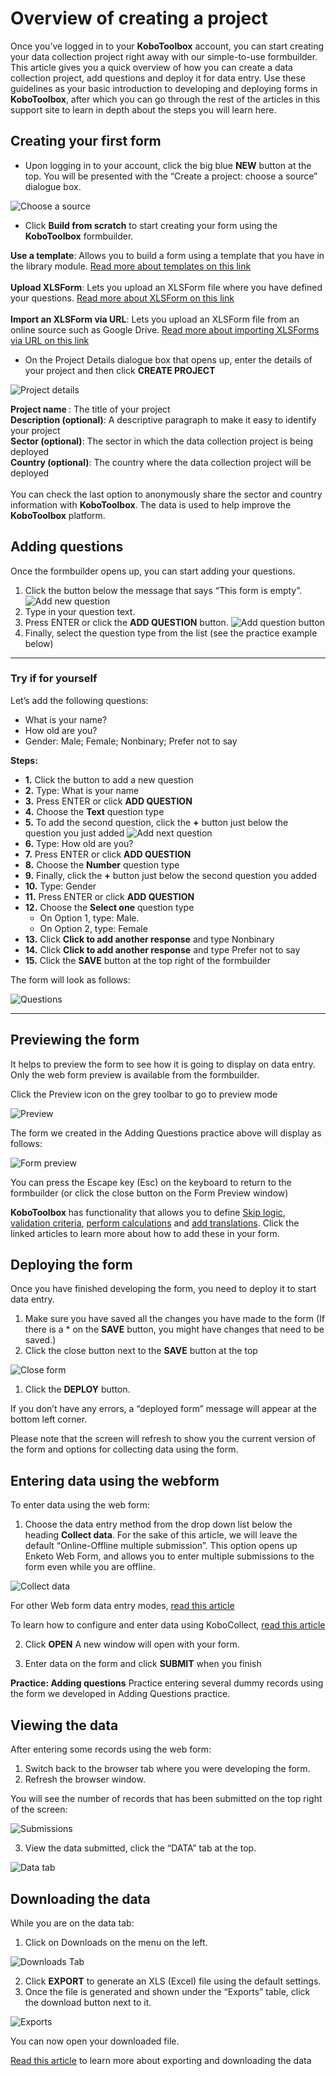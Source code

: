 # Overview of creating a project

Once you’ve logged in to your **KoboToolbox** account, you can start creating your data collection project right away with our simple-to-use formbuilder. This article gives you a quick overview of how you can create a data collection project, add questions and deploy it for data entry. Use these guidelines as your basic introduction to developing and deploying forms in **KoboToolbox**, after which you can go through the rest of the articles in this support site to learn in depth about the steps you will learn here.

## Creating your first form

* Upon logging in to your account, click the big blue **NEW** button at the top. You will be presented with the “Create a project: choose a source” dialogue box.

![Choose a source](images/overview_of_creating_a_project/choose_source.png)

* Click **Build from scratch** to start creating your form using the **KoboToolbox** formbuilder.

<p class="note"><strong>Use a template</strong>: Allows you to build a form using a template that you have in the library module. <a href="https://support.kobotoolbox.org/add_questions_library">Read more about templates on this link</a> <br /><br />
<strong>Upload XLSForm</strong>: Lets you upload an XLSForm file where you have defined your questions. <a href="https://xlsform.org">Read more about XLSForm on this link</a><br /><br /> 
<strong>Import an XLSForm via URL</strong>: Lets you upload an XLSForm file from an online source such as Google Drive. <a href="https://support.kobotoolbox.org/xls_url.html">Read more about importing XLSForms via URL on this link</a>
</p>

* On the Project Details dialogue box that opens up, enter the details of your project and then click **CREATE PROJECT**

![Project details](images/overview_of_creating_a_project/project_details.png)

<p class="note">
<strong> Project name </strong>: The title of your project <br />
<strong>Description (optional)</strong>: A descriptive paragraph to make it easy to identify your project<br />
<strong>Sector (optional)</strong>: The sector in which the data collection project is being deployed<br />
<strong>Country (optional)</strong>: The country where the data collection project will be deployed <br /><br />
You can check the last option to anonymously share the sector and country information with <strong>KoboToolbox</strong>. The data is used to help improve the <strong>KoboToolbox</strong> platform.
</p>

## Adding questions

Once the formbuilder opens up, you can start adding your questions.

1. Click the <i class="k-icon k-icon-plus"></i> button below the message that says “This form is empty”.
  ![Add new question](images/overview_of_creating_a_project/add_new_question.png)
2. Type in your question text.
3. Press ENTER or click the **ADD QUESTION** button.
  ![Add question button](images/overview_of_creating_a_project/add_question_button.png)
1. Finally, select the question type from the list (see the practice example below)

---

### Try if for yourself

Let’s add the following questions:
- What is your name?
- How old are you?
- Gender: Male; Female; Nonbinary; Prefer not to say

**Steps:**

- **1.** Click the <i class="k-icon k-icon-plus"></i> button to add a new question
- **2.** Type: What is your name
- **3.** Press ENTER or click **ADD QUESTION**
- **4.** Choose the **Text** question type
- **5.** To add the second question, click the **+** button just below the question you just added
  ![Add next question](images/overview_of_creating_a_project/add_next_question.png)
- **6.** Type: How old are you?
- **7.** Press ENTER or click **ADD QUESTION**
- **8.** Choose the **Number** question type
- **9.** Finally, click the **+** button just below the second question you added
- **10.** Type: Gender
- **11.** Press ENTER or click **ADD QUESTION**
- **12.** Choose the **Select one** question type
  - On Option 1, type: Male.
  - On Option 2, type: Female
- **13.** Click **Click to add another response** and type Nonbinary
- **14.** Click **Click to add another response** and type Prefer not to say
- **15.** Click the **SAVE** button at the top right of the formbuilder

The form will look as follows:

![Questions](images/overview_of_creating_a_project/questions.png)

---

## Previewing the form

It helps to preview the form to see how it is going to display on data entry. Only the web form preview is available from the formbuilder.

Click the <i class="k-icon k-icon-view"></i> Preview icon on the grey toolbar to go to preview mode

![Preview](images/overview_of_creating_a_project/preview.png)

The form we created in the Adding Questions practice above will display as follows:

![Form preview](images/overview_of_creating_a_project/form_preview.png)

You can press the Escape key (Esc) on the keyboard to return to the formbuilder (or click the close button on the Form Preview window)

<p class="note">
<strong>KoboToolbox</strong> has functionality that allows you to define <a href="skip_logic.html">Skip logic</a>, <a href="validation_criteria.html">validation criteria</a>, <a href="calculate_questions.html">perform calculations</a> and <a href="language_dashboard.html">add translations</a>. Click the linked articles to learn more about how to add these in your form.
</p>

## Deploying the form

Once you have finished developing the form, you need to deploy it to start data entry. 
1. Make sure you have saved all the changes you have made to the form (If there is a * on the **SAVE** button, you might have changes that need to be saved.)
2. Click the <i class="k-icon k-icon-close"></i> close button next to the **SAVE** button at the top

![Close form](images/overview_of_creating_a_project/close_form.png)

1. Click the **DEPLOY** button.

If you don’t have any errors, a “deployed form” message will appear at the bottom left corner.

Please note that the screen will refresh to show you the current version of the form and options for collecting data using the form.

## Entering data using the webform

To enter data using the web form:

1. Choose the data entry method from the drop down list below the heading **Collect data**. For the sake of this article, we will leave the default “Online-Offline multiple submission”. This option opens up Enketo Web Form, and allows you to enter multiple submissions to the form even while you are offline. 

![Collect data](images/overview_of_creating_a_project/collect_data.png)

For other Web form data entry modes, [read this article](https://support.kobotoolbox.org/data_through_webforms.html)

To learn how to configure and enter data using KoboCollect, [read this article](https://support.kobotoolbox.org/kobocollect_on_android_latest.html)

2. Click **OPEN**
A new window will open with your form.

3. Enter data on the form and click **SUBMIT** when you finish

<div class="box">
<strong>Practice: Adding questions</strong>
Practice entering several dummy records using the form we developed in Adding Questions practice.
</div>

## Viewing the data

After entering some records using the web form: 
1. Switch back to the browser tab where you were developing the form.
2. Refresh the browser window.

You will see the number of records that has been submitted on the top right of the screen:

![Submissions](images/overview_of_creating_a_project/submissions.png)

3. View the data submitted, click the “DATA” tab at the top.
  
![Data tab](images/overview_of_creating_a_project/data_tab.png)

## Downloading the data

While you are on the data tab:
1. Click on Downloads on the menu on the left.

![Downloads Tab](images/overview_of_creating_a_project/downloads_tab.png)

2. Click **EXPORT** to generate an XLS (Excel) file using the default settings.
3. Once the file is generated and shown under the “Exports” table, click the download button next to it.

![Exports](images/overview_of_creating_a_project/exports.png)
  
You can now open your downloaded file.

<p class="note">
<a href="https://support.kobotoolbox.org/export_download.html">Read this article</a> to learn more about exporting and downloading the data
</p>
